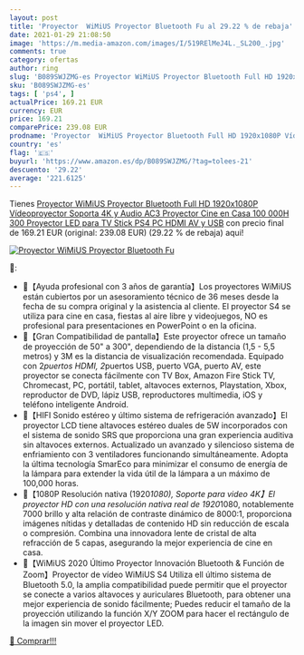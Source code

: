 ```yaml
---
layout: post
title: 'Proyector  WiMiUS Proyector Bluetooth Fu al 29.22 % de rebaja'
date: 2021-01-29 21:08:50
image: 'https://m.media-amazon.com/images/I/519RElMeJ4L._SL200_.jpg'
comments: true
category: ofertas
author: ring
slug: 'B089SWJZMG-es Proyector WiMiUS Proyector Bluetooth Full HD 1920x1080P...'
sku: 'B089SWJZMG-es'
tags: [ 'ps4', ]
actualPrice: 169.21 EUR
currency: EUR
price: 169.21
comparePrice: 239.08 EUR
prodname: 'Proyector  WiMiUS Proyector Bluetooth Full HD 1920x1080P Vídeoproyector Soporta 4K y Audio AC3 Proyector Cine en Casa  100 000H 300    Proyector LED para TV Stick  PS4  PC HDMI  AV y USB'
country: 'es'
flag: '🇪🇸'
buyurl: 'https://www.amazon.es/dp/B089SWJZMG/?tag=tolees-21'
descuento: '29.22'
average: '221.6125'
---
```


Tienes [Proyector  WiMiUS Proyector Bluetooth Full HD 1920x1080P Vídeoproyector Soporta 4K y Audio AC3 Proyector Cine en Casa  100 000H 300    Proyector LED para TV Stick  PS4  PC HDMI  AV y USB](https://www.amazon.es/dp/B089SWJZMG/?tag=tolees-21) con precio final de  169.21 EUR (original: 239.08 EUR) (29.22 %  de rebaja) aqui!

[![Proyector  WiMiUS Proyector Bluetooth Fu](https://m.media-amazon.com/images/I/519RElMeJ4L._SL200_.jpg)](https://www.amazon.es/dp/B089SWJZMG/?tag=tolees-21)

🔎:

- 🎁【Ayuda profesional con 3 años de garantía】Los proyectores WiMiUS están cubiertos por un asesoramiento técnico de 36 meses desde la fecha de su compra original y la asistencia al cliente. El proyector S4 se utiliza para cine en casa, fiestas al aire libre y videojuegos, NO es profesional para presentaciones en PowerPoint o en la oficina.
- 🎁【Gran Compatibilidad de pantalla】Este proyector ofrece un tamaño de proyección de 50" a 300", dependiendo de la distancia (1,5 - 5,5 metros) y 3M es la distancia de visualización recomendada. Equipado con 2*puertos HDMI, 2*puertos USB, puerto VGA, puerto AV, este proyector se conecta fácilmente con TV Box, Amazon Fire Stick TV, Chromecast, PC, portátil, tablet, altavoces externos, Playstation, Xbox, reproductor de DVD, lápiz USB, reproductores multimedia, iOS y teléfono inteligente Android.
- 🎁【HIFI Sonido estéreo y último sistema de refrigeración avanzado】El proyector LCD tiene altavoces estéreo duales de 5W incorporados con el sistema de sonido SRS que proporciona una gran experiencia auditiva sin altavoces externos. Actualizado un avanzado y silencioso sistema de enfriamiento con 3 ventiladores funcionando simultáneamente. Adopta la última tecnología SmarEco para minimizar el consumo de energía de la lámpara para extender la vida útil de la lámpara a un máximo de 100,000 horas.
- 🎁【1080P Resolución nativa (1920*1080), Soporte para video 4K】El proyector HD con una resolución nativa real de 1920*1080, notablemente 7000 brillo y alta relación de contraste dinámico de 8000:1, proporciona imágenes nítidas y detalladas de contenido HD sin reducción de escala o compresión. Combina una innovadora lente de cristal de alta refracción de 5 capas, asegurando la mejor experiencia de cine en casa.
- 🎁【WiMiUS 2020 Último Proyector Innovación Bluetooth & Función de Zoom】Proyector de vídeo WiMiUS S4 Utiliza ell último sistema de Bluetooth 5.0, la amplia compatibilidad puede permitir que el proyector se conecte a varios altavoces y auriculares Bluetooth, para obtener una mejor experiencia de sonido fácilmente; Puedes reducir el tamaño de la proyección utilizando la función X/Y ZOOM para hacer el rectángulo de la imagen sin mover el proyector LED.

[🛒 Comprar!!!](https://www.amazon.es/dp/B089SWJZMG/?tag=tolees-21)
